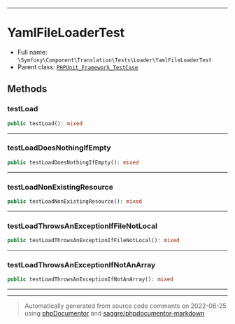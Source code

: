 ***

# YamlFileLoaderTest





* Full name: `\Symfony\Component\Translation\Tests\Loader\YamlFileLoaderTest`
* Parent class: [`PHPUnit_Framework_TestCase`](../../../../../PHPUnit_Framework_TestCase.md)




## Methods


### testLoad



```php
public testLoad(): mixed
```











***

### testLoadDoesNothingIfEmpty



```php
public testLoadDoesNothingIfEmpty(): mixed
```











***

### testLoadNonExistingResource



```php
public testLoadNonExistingResource(): mixed
```











***

### testLoadThrowsAnExceptionIfFileNotLocal



```php
public testLoadThrowsAnExceptionIfFileNotLocal(): mixed
```











***

### testLoadThrowsAnExceptionIfNotAnArray



```php
public testLoadThrowsAnExceptionIfNotAnArray(): mixed
```











***


***
> Automatically generated from source code comments on 2022-06-25 using [phpDocumentor](http://www.phpdoc.org/) and [saggre/phpdocumentor-markdown](https://github.com/Saggre/phpDocumentor-markdown)
